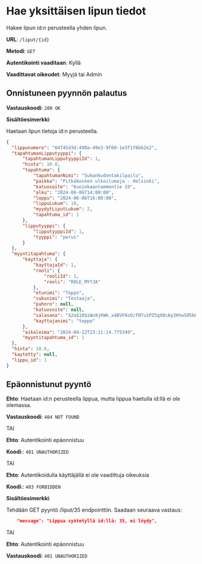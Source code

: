 # Hae yksittäisen lipun tiedot

Hakee lipun id:n perusteella yhden lipun.

**URL**: `/liput/{id}`

**Metodi**: `GET`

**Autentikointi vaaditaan**: Kyllä

**Vaadittavat oikeudet**: Myyjä tai Admin

## Onnistuneen pyynnön palautus

**Vastauskoodi**: `200 OK`

**Sisältöesimerkki**:

Haetaan lipun tietoja id:n perusteella.

```json
{
  "lippunumero": "64745d3d-490a-49e3-9f60-1e3f1f6b62e2",
  "tapahtumanLipputyyppi": {
      "tapahtumanLipputyyppiId": 1,
      "hinta": 10.0,
      "tapahtuma": {
          "tapahtumanNimi": "Sukankudontakilpailu",
          "paikka": "Pitkäkosken ulkoilumaja - Helsinki",
          "katuosoite": "Kuninkaantammentie 19",
          "alku": "2024-06-06T14:00:00",
          "loppu": "2024-06-06T16:00:00",
          "lippuLukum": 10,
          "myydytLiputLukum": 2,
          "tapahtuma_id": 1
      },
      "lipputyyppi": {
          "lipputyyppiId": 1,
          "tyyppi": "perus"
      }
  },
  "myyntitapahtuma": {
      "kayttaja": {
          "kayttajaId": 1,
          "rooli": {
              "rooliId": 1,
              "rooli": "ROLE_MYYJA"
          },
          "etunimi": "Teppo",
          "sukunimi": "Testaaja",
          "puhnro": null,
          "katuosoite": null,
          "salasana": "$2a$10$iWu9jKWk.x4BVFHzO/FNTu1PZ5qX0cAy2HtwS05bHBgG8OxBhDA3C",
          "kayttajanimi": "teppo"
      },
      "aikaleima": "2024-04-12T23:11:14.775349",
      "myyntitapahtuma_id": 1
  },
  "hinta": 10.0,
  "kaytetty": null,
  "lippu_id": 1
}
```

## Epäonnistunut pyyntö

**Ehto**: Haetaan id:n perusteella lippua, mutta lippua haetulla id:llä ei ole olemassa.

**Vastauskoodi**: `404 NOT FOUND`

TAI

**Ehto**: Autentikointi epäonnistuu

**Koodi**:: `401 UNAUTHORIZED`

TAI

**Ehto**: Autentikoidulla käyttäjällä ei ole vaadittuja oikeuksia

**Koodi**:: `403 FORBIDDEN`


**Sisältöesimerkki**:

Tehdään GET pyyntö /liput/35 endpointtiin. Saadaan seuraava vastaus:

```json
    "message": "Lippua syötetyllä id:llä: 35, ei löydy",
```


TAI

__Ehto__: Autentikointi epäonnistuu

__Vastauskoodi__: `401 UNAUTHORIZED`

